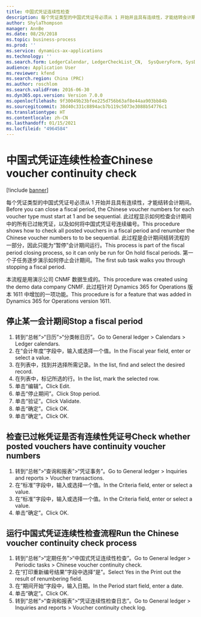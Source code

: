 ```yaml
---
title: 中国式凭证连续性检查
description: 每个凭证类型的中国式凭证号必须从 1 开始并且具有连续性，才能结转会计期间。
author: ShylaThompson
manager: AnnBe
ms.date: 08/29/2018
ms.topic: business-process
ms.prod: ''
ms.service: dynamics-ax-applications
ms.technology: ''
ms.search.form: LedgerCalendar, LedgerCheckList_CN,  SysQueryForm, SysDateLookUp, LedgerTransVoucher, SrsReportViewerForm, LedgerVoucherRenumberLog_CN
audience: Application User
ms.reviewer: kfend
ms.search.region: China (PRC)
ms.author: roschlom
ms.search.validFrom: 2016-06-30
ms.dyn365.ops.version: Version 7.0.0
ms.openlocfilehash: 9f30049b23bfee225d756b63af8e44aa903bb84b
ms.sourcegitcommit: 38d40c331c8894acb7b119c5073e3088b54776c1
ms.translationtype: HT
ms.contentlocale: zh-CN
ms.lasthandoff: 01/15/2021
ms.locfileid: "4964584"
---
```

# <a name="chinese-voucher-continuity-check"></a><span data-ttu-id="d35ec-103">中国式凭证连续性检查</span><span class="sxs-lookup"><span data-stu-id="d35ec-103">Chinese voucher continuity check</span></span>

[!include [banner](../../includes/banner.md)]

<span data-ttu-id="d35ec-104">每个凭证类型的中国式凭证号必须从 1 开始并且具有连续性，才能结转会计期间。</span><span class="sxs-lookup"><span data-stu-id="d35ec-104">Before you can close a fiscal period, the Chinese voucher numbers for each voucher type must start at 1 and be sequential.</span></span>
<span data-ttu-id="d35ec-105">此过程显示如何检查会计期间中的所有已过帐凭证，以及如何将中国式凭证号连续编号。</span><span class="sxs-lookup"><span data-stu-id="d35ec-105">This procedure shows how to check all posted vouchers in a fiscal period and renumber the Chinese voucher numbers to to be sequential.</span></span> <span data-ttu-id="d35ec-106">此过程是会计期间结转流程的一部分，因此只能为“暂停”会计期间运行。</span><span class="sxs-lookup"><span data-stu-id="d35ec-106">This process is part of the fiscal period closing process, so it can only be run for On hold fiscal periods.</span></span> <span data-ttu-id="d35ec-107">第一个子任务逐步演示如何停止会计期间。</span><span class="sxs-lookup"><span data-stu-id="d35ec-107">The first sub task walks you through stopping a fiscal period.</span></span> 

<span data-ttu-id="d35ec-108">本流程是用演示公司 CNMF 数据生成的。</span><span class="sxs-lookup"><span data-stu-id="d35ec-108">This procedure was created using the demo data company CNMF.</span></span> <span data-ttu-id="d35ec-109">此过程针对 Dynamics 365 for Operations 版本 1611 中增加的一项功能。</span><span class="sxs-lookup"><span data-stu-id="d35ec-109">This procedure is for a feature that was added in Dynamics 365 for Operations version 1611.</span></span>


## <a name="stop-a-fiscal-period"></a><span data-ttu-id="d35ec-110">停止某一会计期间</span><span class="sxs-lookup"><span data-stu-id="d35ec-110">Stop a fiscal period</span></span>
1. <span data-ttu-id="d35ec-111">转到“总帐”>“日历”>“分类帐日历”。</span><span class="sxs-lookup"><span data-stu-id="d35ec-111">Go to General ledger > Calendars > Ledger calendars.</span></span>
2. <span data-ttu-id="d35ec-112">在“会计年度”字段中，输入或选择一个值。</span><span class="sxs-lookup"><span data-stu-id="d35ec-112">In the Fiscal year field, enter or select a value.</span></span>
3. <span data-ttu-id="d35ec-113">在列表中，找到并选择所需记录。</span><span class="sxs-lookup"><span data-stu-id="d35ec-113">In the list, find and select the desired record.</span></span>
4. <span data-ttu-id="d35ec-114">在列表中，标记所选的行。</span><span class="sxs-lookup"><span data-stu-id="d35ec-114">In the list, mark the selected row.</span></span>
5. <span data-ttu-id="d35ec-115">单击“编辑”。</span><span class="sxs-lookup"><span data-stu-id="d35ec-115">Click Edit.</span></span>
6. <span data-ttu-id="d35ec-116">单击“停止期间”。</span><span class="sxs-lookup"><span data-stu-id="d35ec-116">Click Stop period.</span></span>
7. <span data-ttu-id="d35ec-117">单击“验证”。</span><span class="sxs-lookup"><span data-stu-id="d35ec-117">Click Validate.</span></span>
8. <span data-ttu-id="d35ec-118">单击“确定”。</span><span class="sxs-lookup"><span data-stu-id="d35ec-118">Click OK.</span></span>
9. <span data-ttu-id="d35ec-119">单击“确定”。</span><span class="sxs-lookup"><span data-stu-id="d35ec-119">Click OK.</span></span>

## <a name="check-whether-posted-vouchers-have-continuity-voucher-numbers"></a><span data-ttu-id="d35ec-120">检查已过帐凭证是否有连续性凭证号</span><span class="sxs-lookup"><span data-stu-id="d35ec-120">Check whether posted vouchers have continuity voucher numbers</span></span>
1. <span data-ttu-id="d35ec-121">转到“总帐”>“查询和报表”>“凭证事务”。</span><span class="sxs-lookup"><span data-stu-id="d35ec-121">Go to General ledger > Inquiries and reports > Voucher transactions.</span></span>
2. <span data-ttu-id="d35ec-122">在“标准”字段中，输入或选择一个值。</span><span class="sxs-lookup"><span data-stu-id="d35ec-122">In the Criteria field, enter or select a value.</span></span>
3. <span data-ttu-id="d35ec-123">在“标准”字段中，输入或选择一个值。</span><span class="sxs-lookup"><span data-stu-id="d35ec-123">In the Criteria field, enter or select a value.</span></span>
4. <span data-ttu-id="d35ec-124">单击“确定”。</span><span class="sxs-lookup"><span data-stu-id="d35ec-124">Click OK.</span></span>

## <a name="run-the-chinese-voucher-continuity-check-process"></a><span data-ttu-id="d35ec-125">运行中国式凭证连续性检查流程</span><span class="sxs-lookup"><span data-stu-id="d35ec-125">Run the Chinese voucher continuity check process</span></span>
1. <span data-ttu-id="d35ec-126">转到“总帐”>“定期任务”>“中国式凭证连续性检查”。</span><span class="sxs-lookup"><span data-stu-id="d35ec-126">Go to General ledger > Periodic tasks > Chinese voucher continuity check.</span></span>
2. <span data-ttu-id="d35ec-127">在“打印重新编号结果”字段中选择“是”。</span><span class="sxs-lookup"><span data-stu-id="d35ec-127">Select Yes in the Print out the result of renumbering field.</span></span>
3. <span data-ttu-id="d35ec-128">在“期间开始”字段中，输入日期。</span><span class="sxs-lookup"><span data-stu-id="d35ec-128">In the Period start field, enter a date.</span></span>
4. <span data-ttu-id="d35ec-129">单击“确定”。</span><span class="sxs-lookup"><span data-stu-id="d35ec-129">Click OK.</span></span>
5. <span data-ttu-id="d35ec-130">转到“总帐”>“查询和报表”>“凭证连续性检查日志”。</span><span class="sxs-lookup"><span data-stu-id="d35ec-130">Go to General ledger > Inquiries and reports > Voucher continuity check log.</span></span>

